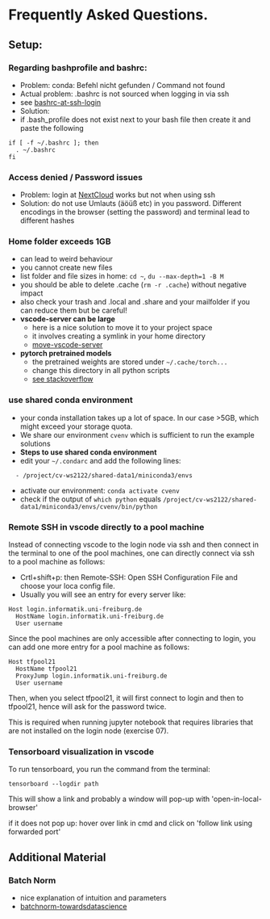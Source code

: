 # Frequently Asked Questions.


## Setup: 

### Regarding bashprofile and bashrc:
- Problem: conda: Befehl nicht gefunden / Command not found
- Actual problem: .bashrc is not sourced when logging in via ssh
- see [bashrc-at-ssh-login](https://stackoverflow.com/questions/820517/bashrc-at-ssh-login)
- Solution:
- if .bash_profile does not exist next to your bash file then create it and paste the following
```
if [ -f ~/.bashrc ]; then
  . ~/.bashrc
fi
```

### Access denied / Password issues
- Problem: login at [NextCloud](https://nc.informatik.uni-freiburg.de/index.php/apps/rainloop/) works but not when using ssh
- Solution: do not use Umlauts (äöüß etc) in you password. Different encodings in the browser (setting the password) and terminal lead to different hashes

### Home folder exceeds 1GB
- can lead to weird behaviour
- you cannot create new files
- list folder and file sizes in home: `cd ~`, `du --max-depth=1 -B M`
- you should be able to delete .cache (`rm -r .cache`) without negative impact
- also check your trash and .local and .share and your mailfolder if you can reduce them but be careful!
- **vscode-server can be large**
  - here is a nice solution to move it to your project space
  - it involves creating a symlink in your home directory
  - [move-vscode-server](https://stackoverflow.com/questions/62613523/how-to-change-vscode-server-directory)
- **pytorch pretrained models**
  - the pretrained weights are stored under `~/.cache/torch...`
  - change this directory in all python scripts
  - [see stackoverflow](https://stackoverflow.com/questions/52628270/is-there-any-way-i-can-download-the-pre-trained-models-available-in-pytorch-to-a)

### use shared conda environment
- your conda installation takes up a lot of space. In our case >5GB, which might exceed your storage quota.
- We share our environment `cvenv` which is sufficient to run the example solutions
- **Steps to use shared conda environment**
- edit your `~/.condarc` and add the following lines:
```envs_dirs:
  - /project/cv-ws2122/shared-data1/miniconda3/envs
```
- activate our environment: `conda activate cvenv`
- check if the output of  `which python` equals `/project/cv-ws2122/shared-data1/miniconda3/envs/cvenv/bin/python`

### Remote SSH in vscode directly to a pool machine
Instead of connecting vscode to the login node via ssh and then connect in the terminal to one of the pool machines, one can directly connect via ssh to a pool machine as follows:
- Crtl+shift+p: then Remote-SSH: Open SSH Configuration File and choose your loca config file.
- Usually you will see an entry for every server like:
```
Host login.informatik.uni-freiburg.de
  HostName login.informatik.uni-freiburg.de
  User username
```
Since the pool machines are only accessible after connecting to login, you can add one more entry for a pool machine as follows:
```
Host tfpool21
  HostName tfpool21
  ProxyJump login.informatik.uni-freiburg.de
  User username
```
Then, when you select tfpool21, it will first connect to login and then to tfpool21, hence will ask for the password twice.

This is required when running jupyter notebook that requires libraries that are not installed on the login node (exercise 07).

### Tensorboard visualization in vscode
To run tensorboard, you run the command from the terminal:

`tensorboard --logdir path`

This will show a link and probably a window will pop-up with 'open-in-local-browser'

if it does not pop up: hover over link in cmd and click on 'follow link using forwarded port'

## Additional Material
### Batch Norm
- nice explanation of intuition and parameters
- [batchnorm-towardsdatascience](https://towardsdatascience.com/batch-norm-explained-visually-how-it-works-and-why-neural-networks-need-it-b18919692739)

